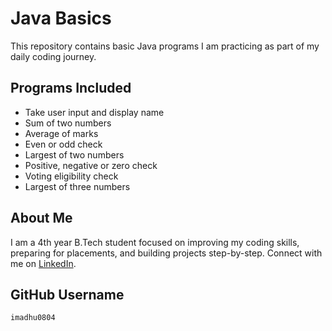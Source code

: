 # Java Basics

This repository contains basic Java programs I am practicing as part of my daily coding journey.

## Programs Included
- Take user input and display name
- Sum of two numbers
- Average of marks
- Even or odd check
- Largest of two numbers
- Positive, negative or zero check
- Voting eligibility check
- Largest of three numbers

## About Me
I am a 4th year B.Tech student focused on improving my coding skills, preparing for placements, and building projects step-by-step. Connect with me on [LinkedIn](https://www.linkedin.com/in/).

## GitHub Username
`imadhu0804`
